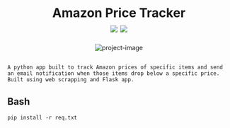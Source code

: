 <h1 align="center" id="title">
Amazon Price Tracker
<br>
<img id="Ibrahem" src="https://img.shields.io/badge/HEEM%20-%20Yellow?style=flat&label=IBRA&labelColor=%233b439c&color=%23418ce8">
<img id="Star on GitHub" src="https://img.shields.io/badge/Stars%20-%20grey?style=flat&logo=GitHub">

</h1>

<p align="center"><img src="https://socialify.git.ci/iibrahemali/Amazon-PriceTracker/image?description=1&amp;descriptionEditable=&amp;font=Source%20Code%20Pro&amp;name=1&amp;owner=1&amp;pattern=Signal&amp;theme=Dark" alt="project-image"></p>

## 

`A python app built to track Amazon prices of specific items and send an email notification when those items drop below a specific price. Built using web scrapping and Flask app.` 

## Bash
```
pip install -r req.txt
```
